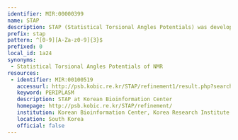 ```yaml
---
identifier: MIR:00000399
name: STAP
description: STAP (Statistical Torsional Angles Potentials) was developed since, according to several studies, some nuclear magnetic resonance (NMR) structures are of lower quality, are less reliable and less suitable for structural analysis than high-resolution X-ray crystallographic structures. The refined NMR solution structures (statistical torsion angle potentials; STAP) in the database are refined from the Protein Data Bank (PDB).
prefix: stap
pattern: ^[0-9][A-Za-z0-9]{3}$
prefixed: 0
local_id: 1a24
synonyms:
 - Statistical Torsional Angles Potentials of NMR
resources:
 - identifier: MIR:00100519
   accessurl: http://psb.kobic.re.kr/STAP/refinement1/result.php?search=${lid}
   keyword: PERIPLASM
   description: STAP at Korean Bioinformation Center
   homepage: http://psb.kobic.re.kr/STAP/refinement/
   institution: Korean Bioinformation Center, Korea Research Institute of Bioscience and Biotechnology, Daejeon
   location: South Korea
   official: false
---
```

